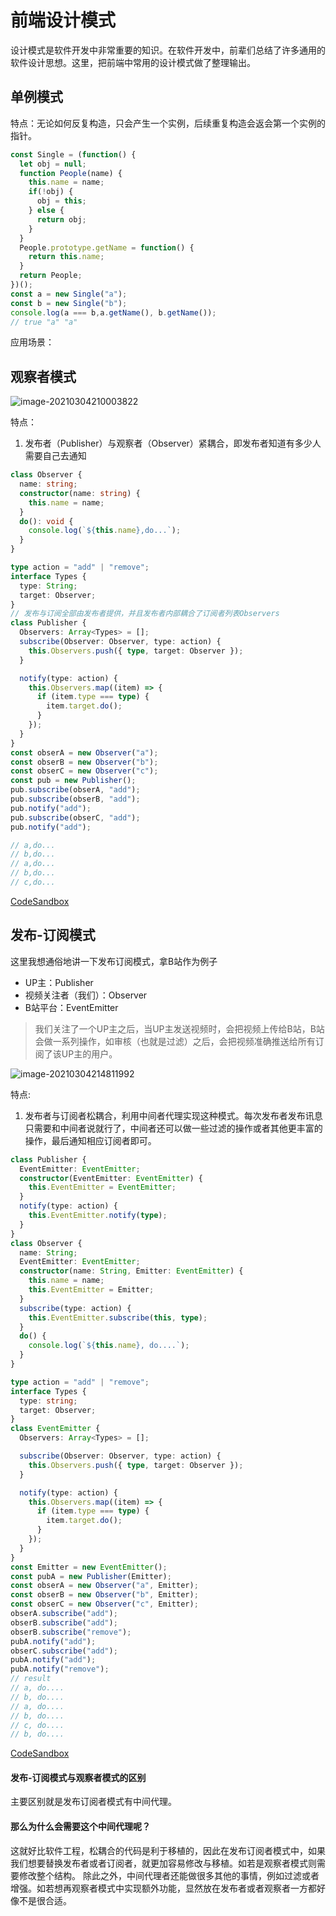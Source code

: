 # 前端设计模式
设计模式是软件开发中非常重要的知识。在软件开发中，前辈们总结了许多通用的软件设计思想。这里，把前端中常用的设计模式做了整理输出。
## 单例模式
特点：无论如何反复构造，只会产生一个实例，后续重复构造会返会第一个实例的指针。
````javascript
const Single = (function() {
  let obj = null;
  function People(name) {
    this.name = name;
    if(!obj) {
      obj = this;
    } else {
      return obj;
    }
  }
  People.prototype.getName = function() {
    return this.name;
  }
  return People;
})();
const a = new Single("a");
const b = new Single("b");
console.log(a === b,a.getName(), b.getName());
// true "a" "a"
````
应用场景：

## 观察者模式

![image-20210304210003822](https://gitee.com/krialy/images/raw/master/source/20210304210005.png)

特点：
1. 发布者（Publisher）与观察者（Observer）紧耦合，即发布者知道有多少人需要自己去通知
````typescript
class Observer {
  name: string;
  constructor(name: string) {
    this.name = name;
  }
  do(): void {
    console.log(`${this.name},do...`);
  }
}

type action = "add" | "remove";
interface Types {
  type: String;
  target: Observer;
}
// 发布与订阅全部由发布者提供，并且发布者内部耦合了订阅者列表Observers
class Publisher {
  Observers: Array<Types> = [];
  subscribe(Observer: Observer, type: action) {
    this.Observers.push({ type, target: Observer });
  }

  notify(type: action) {
    this.Observers.map((item) => {
      if (item.type === type) {
        item.target.do();
      }
    });
  }
}
const obserA = new Observer("a");
const obserB = new Observer("b");
const obserC = new Observer("c");
const pub = new Publisher();
pub.subscribe(obserA, "add");
pub.subscribe(obserB, "add");
pub.notify("add");
pub.subscribe(obserC, "add");
pub.notify("add");

// a,do...
// b,do...
// a,do...
// b,do...
// c,do...
````
[CodeSandbox](https://codesandbox.io/s/sad-albattani-9kszs?file=/src/index.ts)
## 发布-订阅模式
这里我想通俗地讲一下发布订阅模式，拿B站作为例子
- UP主：Publisher
- 视频关注者（我们）：Observer
- B站平台：EventEmitter

> 我们关注了一个UP主之后，当UP主发送视频时，会把视频上传给B站，B站会做一系列操作，如审核（也就是过滤）之后，会把视频准确推送给所有订阅了该UP主的用户。

![image-20210304214811992](https://gitee.com/krialy/images/raw/master/source/20210304214813.png)

特点:

1. 发布者与订阅者松耦合，利用中间者代理实现这种模式。每次发布者发布讯息只需要和中间者说就行了，中间者还可以做一些过滤的操作或者其他更丰富的操作，最后通知相应订阅者即可。
````typescript
class Publisher {
  EventEmitter: EventEmitter;
  constructor(EventEmitter: EventEmitter) {
    this.EventEmitter = EventEmitter;
  }
  notify(type: action) {
    this.EventEmitter.notify(type);
  }
}
class Observer {
  name: String;
  EventEmitter: EventEmitter;
  constructor(name: String, Emitter: EventEmitter) {
    this.name = name;
    this.EventEmitter = Emitter;
  }
  subscribe(type: action) {
    this.EventEmitter.subscribe(this, type);
  }
  do() {
    console.log(`${this.name}, do....`);
  }
}

type action = "add" | "remove";
interface Types {
  type: string;
  target: Observer;
}
class EventEmitter {
  Observers: Array<Types> = [];

  subscribe(Observer: Observer, type: action) {
    this.Observers.push({ type, target: Observer });
  }

  notify(type: action) {
    this.Observers.map((item) => {
      if (item.type === type) {
        item.target.do();
      }
    });
  }
}
const Emitter = new EventEmitter();
const pubA = new Publisher(Emitter);
const obserA = new Observer("a", Emitter);
const obserB = new Observer("b", Emitter);
const obserC = new Observer("c", Emitter);
obserA.subscribe("add");
obserB.subscribe("add");
obserB.subscribe("remove");
pubA.notify("add");
obserC.subscribe("add");
pubA.notify("add");
pubA.notify("remove");
// result
// a, do....
// b, do....
// a, do....
// b, do....
// c, do....
// b, do....
````
[CodeSandbox](https://codesandbox.io/s/new-cookies-psbjt?file=/src/index.ts)
#### 发布-订阅模式与观察者模式的区别
主要区别就是发布订阅者模式有中间代理。
#### 那么为什么会需要这个中间代理呢？
这就好比软件工程，松耦合的代码是利于移植的，因此在发布订阅者模式中，如果我们想要替换发布者或者订阅者，就更加容易修改与移植。如若是观察者模式则需要修改整个结构。
除此之外，中间代理者还能做很多其他的事情，例如过滤或者增强。如若想再观察者模式中实现额外功能，显然放在发布者或者观察者一方都好像不是很合适。